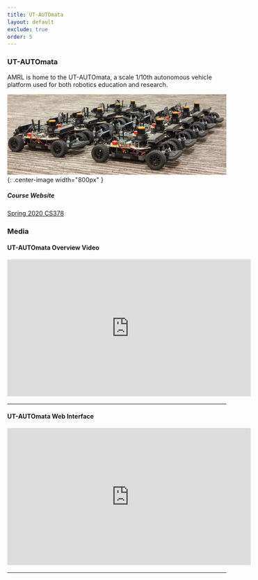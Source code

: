 ```yaml
---
title: UT-AUTOmata
layout: default
exclude: true
order: 5
---
```


### UT-AUTOmata

AMRL is home to the UT-AUTOmata, a scale 1/10th autonomous vehicle platform
used for both robotics education and research.

![CarPicture](assets/images/robots/automata_group.jpg){: .center-image width="800px" }

##### Course Website
[Spring 2020 CS378](https://amrl.cs.utexas.edu/CS378-F1Tenth-Autonomous-Driving/)

### Media

#### UT-AUTOmata Overview Video

<div align="center">
<iframe width="560" height="315" src="https://www.youtube.com/embed/0s0URZ9IyTs" frameborder="0" allow="autoplay; encrypted-media" allowfullscreen=""></iframe>
</div>

---

#### UT-AUTOmata Web Interface

<div align="center">
<iframe width="560" height="315" src="https://www.youtube.com/embed/H_j-TU1_MQU" frameborder="0" allow="autoplay; encrypted-media" allowfullscreen=""></iframe>
</div>

---

